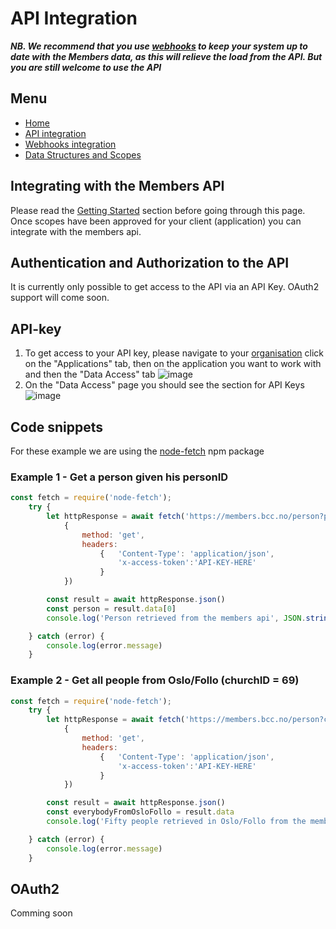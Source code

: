 # API Integration
**_NB. We recommend that you use [webhooks](webhooks.md) to keep your system up to date with the Members data, as this will relieve the load from the API. But you are still welcome to use the API_**
## Menu
- [Home](index.md)
- [API integration](api-integration.md)
- [Webhooks integration](webhooks.md)
- [Data Structures and Scopes](data-structures-and-scopes.md)

## Integrating with the Members API
Please read the [Getting Started](index.md) section before going through this page. Once scopes have been approved for your client (application) you can integrate with the members api.

## Authentication and Authorization to the API
It is currently only possible to get access to the API via an API Key. OAuth2 support will come soon.

## API-key
1. To get access to your API key, please navigate to your [organisation](https://members.bcc.no/organisations) click on the "Applications" tab, then on the application you want to work with and then the "Data Access" tab
![image](https://user-images.githubusercontent.com/12196246/126334453-3cad28e8-b8f5-4156-8073-a79c4d7e647e.png)
2. On the "Data Access" page you should see the section for API Keys
![image](https://user-images.githubusercontent.com/12196246/126334964-374e824b-8447-4a38-8b9b-a82becd6259a.png)

## Code snippets
For these example we are using the [node-fetch](https://www.npmjs.com/package/node-fetch) npm package
<br />
### Example 1 - Get a person given his personID
```js
const fetch = require('node-fetch');
    try {
        let httpResponse = await fetch('https://members.bcc.no/person?personID=12345',
            {
                method: 'get',
                headers:
                    {   'Content-Type': 'application/json',
                        'x-access-token':'API-KEY-HERE'
                    }
            })

        const result = await httpResponse.json()
        const person = result.data[0]
        console.log('Person retrieved from the members api', JSON.stringify(person))

    } catch (error) {
        console.log(error.message)
    }
```

### Example 2 - Get all people from Oslo/Follo (churchID = 69)

```js
const fetch = require('node-fetch');
    try {
        let httpResponse = await fetch('https://members.bcc.no/person?churchID=69&$limit=50&$skip=0',
            {
                method: 'get',
                headers:
                    {   'Content-Type': 'application/json',
                        'x-access-token':'API-KEY-HERE'
                    }
            })

        const result = await httpResponse.json()
        const everybodyFromOsloFollo = result.data
        console.log('Fifty people retrieved in Oslo/Follo from the members API', JSON.stringify(everybodyFromOsloFollo))

    } catch (error) {
        console.log(error.message)
    }
```

## OAuth2
Comming soon

